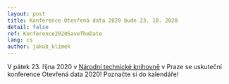 ```yaml
---
layout: post
title: Konference Otevřená data 2020 bude 23. 10. 2020
detail: false
ref: Konference2020SaveTheDate
lang: cs
author: jakub_klímek
---
```


V pátek 23. října 2020 v [Národní technické knihovně](https://www.techlib.cz/cs/) v Praze se uskuteční konference Otevřená data 2020! Poznačte si do kalendáře!
